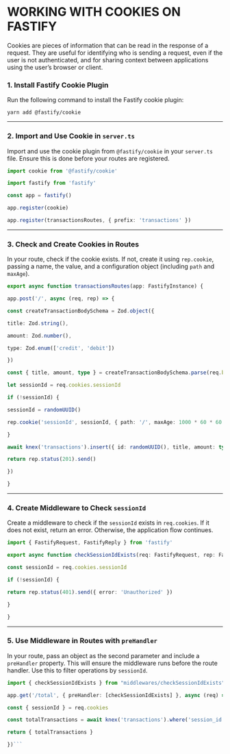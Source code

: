 # WORKING WITH COOKIES ON FASTIFY

Cookies are pieces of information that can be read in the response of a request. They are useful for identifying who is sending a request, even if the user is not authenticated, and for sharing context between applications using the user’s browser or client.

### 1. Install Fastify Cookie Plugin

Run the following command to install the Fastify cookie plugin:

`yarn add @fastify/cookie`

---

### 2. Import and Use Cookie in `server.ts`

Import and use the cookie plugin from `@fastify/cookie` in your `server.ts` file. Ensure this is done before your routes are registered.
```typescript
import cookie from '@fastify/cookie'

import fastify from 'fastify'

const app = fastify()

app.register(cookie)

app.register(transactionsRoutes, { prefix: 'transactions' })
```
---

### 3. Check and Create Cookies in Routes

In your route, check if the cookie exists. If not, create it using `rep.cookie`, passing a name, the value, and a configuration object (including `path` and `maxAge`).
```typescript
export async function transactionsRoutes(app: FastifyInstance) {

app.post('/', async (req, rep) => {

const createTransactionBodySchema = Zod.object({

title: Zod.string(),

amount: Zod.number(),

type: Zod.enum(['credit', 'debit'])

})

const { title, amount, type } = createTransactionBodySchema.parse(req.body)

let sessionId = req.cookies.sessionId

if (!sessionId) {

sessionId = randomUUID()

rep.cookie('sessionId', sessionId, { path: '/', maxAge: 1000 * 60 * 60 * 24 * 7 // 7 DAYS })

}

await knex('transactions').insert({ id: randomUUID(), title, amount: type === 'credit' ? amount : amount * -1, session_id: sessionId })

return rep.status(201).send()

})

}
```
---

### 4. Create Middleware to Check `sessionId`

Create a middleware to check if the `sessionId` exists in `req.cookies`. If it does not exist, return an error. Otherwise, the application flow continues.
```typescript
import { FastifyRequest, FastifyReply } from 'fastify'

export async function checkSessionIdExists(req: FastifyRequest, rep: FastifyReply) {

const sessionId = req.cookies.sessionId

if (!sessionId) {

return rep.status(401).send({ error: 'Unauthorized' })

}

}
```
---

### 5. Use Middleware in Routes with `preHandler`

In your route, pass an object as the second parameter and include a `preHandler` property. This will ensure the middleware runs before the route handler. Use this to filter operations by `sessionId`.
```typescript
import { checkSessionIdExists } from "middlewares/checkSessionIdExists"

app.get('/total', { preHandler: [checkSessionIdExists] }, async (req) => {

const { sessionId } = req.cookies

const totalTransactions = await knex('transactions').where('session_id', sessionId).sum('amount', { as: 'amount' }).first()

return { totalTransactions }

})```
